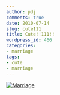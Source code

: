 ```yaml
---
author: pdj
comments: true
date: 2010-07-14
slug: cute111
title: Cute!!111!!
wordpress_id: 466
categories:
- marriage
tags:
- cute
- marriage
---
```


[![Marriage](/images/huwelijk_peter_vanessa_14-juli-2010-thumb-207x300.png)](/images/huwelijk_peter_vanessa_14-juli-2010.jpg)
